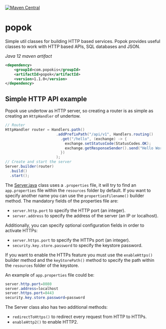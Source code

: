 [![Maven Central](https://maven-badges.herokuapp.com/maven-central/com.popokis/popok/badge.svg)](https://maven-badges.herokuapp.com/maven-central/com.popokis/popok)

# popok
Simple util classes for building HTTP based services. Popok provides useful classes to work with HTTP based APIs, SQL databases
and JSON.

_Java 12 maven artifact_

```xml
<dependency>
    <groupId>com.popokis</groupId>
    <artifactId>popok</artifactId>
    <version>1.1.0</version>
</dependency>
```

## Simple HTTP API example

Popok use undertow as HTTP server, so creating a router is as simple as creating an `HttpHandler` of undertow.

```java
// Router
HttpHandler router = Handlers.path()
                       .addPrefixPath("/api/v1", Handlers.routing()
                         .get("/hello", (exchange) -> {
                           exchange.setStatusCode(StatusCodes.OK);
                           exchange.getResponseSender().send("Hello World!");
                         })
                       );
// Create and start the server
Server.builder(router)
  .build()
  .start();
```
The [Server.java](/src/main/java/com/popokis/popok/http/Server.java) class uses a `.properties` file, it will try to find
an `app.properties` file within the `resources` folder by default. If you want to specify another name you can use the
`propertiesFilename()` builder method. The mandatory fields of the properties file are:

* `server.http.port` to specify the HTTP port (an integer).
* `server.address` to specify the address of the server (an IP or localhost).

Additionally, you can specify optional configuration fields in order to activate HTTPs:

* `server.https.port` to specify the HTTPs port (an integer).
* `security.key.store.password` to specify the keystore password.

If you want to enable the HTTPs feature you must use the `enableHttps()` builder method and the `keyStorePath()` method
to specify the path within the `resources` folder of the keystore.

An example of `app.properties` file could be:

```java
server.http.port=8080
server.address=localhost
server.https.port=8443
security.key.store.password=password
```

The Server class also has two additional methods:
* `redirectToHttps()` to redirect every request from HTTP to HTTPs.
* `enableHttp2()` to enable HTTP2.
